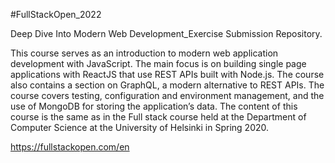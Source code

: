 #FullStackOpen_2022

Deep Dive Into Modern Web Development_Exercise Submission Repository.

This course serves as an introduction to modern web application development with JavaScript. The main focus is on building single page applications with ReactJS that use REST APIs built with Node.js. The course also contains a section on GraphQL, a modern alternative to REST APIs. The course covers testing, configuration and environment management, and the use of MongoDB for storing the application’s data. The content of this course is the same as in the Full stack course held at the Department of Computer Science at the University of Helsinki in Spring 2020.

https://fullstackopen.com/en
